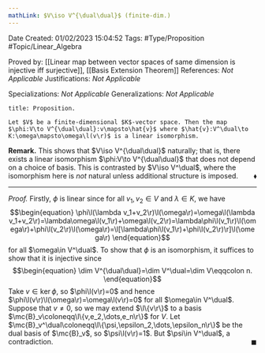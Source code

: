 ```yaml
---
mathLink: $V\iso V^{\dual\dual}$ (finite-dim.)
---
```


<div class="topSpace"></div>

Date Created: 01/02/2023 15:04:52
Tags: #Type/Proposition #Topic/Linear_Algebra

Proved by: [[Linear map between vector spaces of same dimension is injective iff surjective]], [[Basis Extension Theorem]]
References: _Not Applicable_
Justifications: _Not Applicable_

Specializations: _Not Applicable_
Generalizations: _Not Applicable_

``` ad-Proposition
title: Proposition.

Let $V$ be a finite-dimensional $K$-vector space. Then the map $\phi:V\to V^{\dual\dual}:v\mapsto\hat{v}$ where $\hat{v}:V^\dual\to K:\omega\mapsto\omega\l(v\r)$ is a linear isomorphism.

```

<b>Remark.</b> This shows that $V\iso V^{\dual\dual}$ naturally; that is, there exists a linear isomorphism $\phi:V\to V^{\dual\dual}$ that does not depend on a choice of basis. This is contrasted by $V\iso V^\dual$, where the isomorphism here is <i>not</i> natural unless additional structure is imposed.<span style="float:right;">$\blacklozenge$</span>

---

<i>Proof.</i> Firstly, $\phi$ is linear since for all $v_1,v_2\in V$ and $\lambda\in K$, we have
$$\begin{equation}
    \phi\l(\lambda v_1+v_2\r)\l(\omega\r)=\omega\l(\lambda v_1+v_2\r)=\lambda\omega\l(v_1\r)+\omega\l(v_2\r)=\lambda\phi\l(v_1\r)\l(\omega\r)+\phi\l(v_2\r)\l(\omega\r)=\l[\lambda\phi\l(v_1\r)+\phi\l(v_2\r)\r]\l(\omega\r)
\end{equation}$$
for all $\omega\in V^\dual$. To show that $\phi$ is an isomorphism, it suffices to show that it is injective since
$$\begin{equation}
    \dim V^{\dual\dual}=\dim V^\dual=\dim V\eqqcolon n.
\end{equation}$$
Take $v\in\ker\phi$, so $\phi\l(v\r)=0$ and hence $\phi\l(v\r)\l(\omega\r)=\omega\l(v\r)=0$ for all $\omega\in V^\dual$. Suppose that $v\neq0$, so we may extend $\l\{v\r\}$ to a basis $\mc{B}_v\coloneqq\l\{v,e_2,\dots,e_n\r\}$ for $V$. Let $\mc{B}_v^\dual\coloneqq\l\{\psi,\epsilon_2,\dots,\epsilon_n\r\}$ be the dual basis of $\mc{B}_v$, so $\psi\l(v\r)=1$. But $\psi\in V^\dual$, a contradiction.<span style="float:right;">$\blacksquare$</span>

